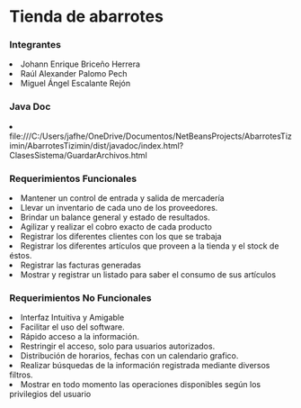 <h1>Tienda de abarrotes</h1>
<h3>Integrantes</h3>
<li>Johann Enrique Briceño Herrera</li>
<li>Raúl Alexander Palomo Pech</li>
<li>Miguel Ángel Escalante Rejón</li>

<h3>Java Doc</h3>
<li>file:///C:/Users/jafhe/OneDrive/Documentos/NetBeansProjects/AbarrotesTizimin/AbarrotesTizimin/dist/javadoc/index.html?ClasesSistema/GuardarArchivos.html</li>
<h3>Requerimientos Funcionales</h3>

<li>Mantener un control de entrada y salida de mercadería</li>

<li>Llevar un inventario de cada uno de los proveedores.</li>

<li>Brindar un balance general y estado de resultados.</li>

<li>Agilizar y realizar el cobro exacto de cada producto</li>

<li>Registrar los diferentes clientes con los que se trabaja</li>

<li>Registrar los diferentes artículos que proveen a la tienda y el stock de éstos.</li>

<li>Registrar las facturas generadas</li>

<li>Mostrar y registrar un listado para saber el consumo de sus artículos</li>

<h3>Requerimientos No Funcionales</h3>
<li>Interfaz Intuitiva y Amigable</li>
<li>Facilitar el uso del software.</li>
<li>Rápido acceso a la información.</li>
<li>Restringir el acceso, solo para usuarios autorizados.</li>
<li>Distribución de horarios, fechas con un calendario grafico.</li>
<li>Realizar búsquedas de la información registrada mediante diversos filtros.</li>
<li>Mostrar en todo momento las operaciones disponibles según los privilegios del usuario</li>



